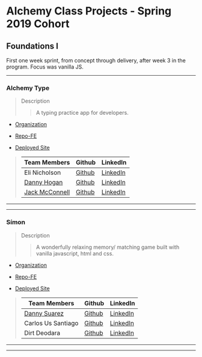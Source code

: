 # Alchemy Class Projects - Spring 2019 Cohort

## Foundations I
First one week sprint, from concept through delivery, after week 3 in the program.  Focus was vanilla JS.
___

### Alchemy Type

> Description 
>>A typing practice app for developers.

* [Organization](https://github.com/alchemy-type)

* [Repo-FE](https://github.com/alchemy-type/alchemy-type.github.io)

* [Deployed Site](https://alchemy-type.github.io/landing.html)

>
>| Team Members  | Github  | LinkedIn  |
>|---|---|---|
>|  Eli Nicholson | [Github](https://github.com/EmNicholson93)   | [LinkedIn](https://www.linkedin.com/in/eli-nicholson/)   |
>|  [Danny Hogan](http://www.dannyhogan.dev/) | [Github](https://github.com/dannyhogan)   | [LinkedIn](https://www.linkedin.com/in/danny-hogan/)   |
>|  [Jack McConnell](http://jackmcconnell.dev/) | [Github](https://github.com/jwmcconnell)   | [LinkedIn](https://www.linkedin.com/in/mcconnelljack/)   |

___
___
### Símon

> Description 
>>A wonderfully relaxing memory/ matching game built with vanilla javascript, html and css.

* [Organization](https://github.com/simon-gang)

* [Repo-FE](https://github.com/simon-gang/simon-gang.github.io)

* [Deployed Site](https://simon-gang.github.io/)

>
>| Team Members  | Github  | LinkedIn  |
>|---|---|---|
>|  [Danny Suarez](http://www.dannycodes.io/) | [Github](https://github.com/DannySuarez)   | [LinkedIn](https://www.linkedin.com/in/alex-ramirez-de-cruz/)   |
>| Carlos Us Santiago |  [Github](https://github.com/carlosus)  |  [LinkedIn](https://www.linkedin.com/in/carlosuss/)  |
>|  Dirt Deodara | [Github](https://github.com/DirtDeodara)   | [LinkedIn](https://www.linkedin.com/in/dirtdeodara/)   |

___
___
